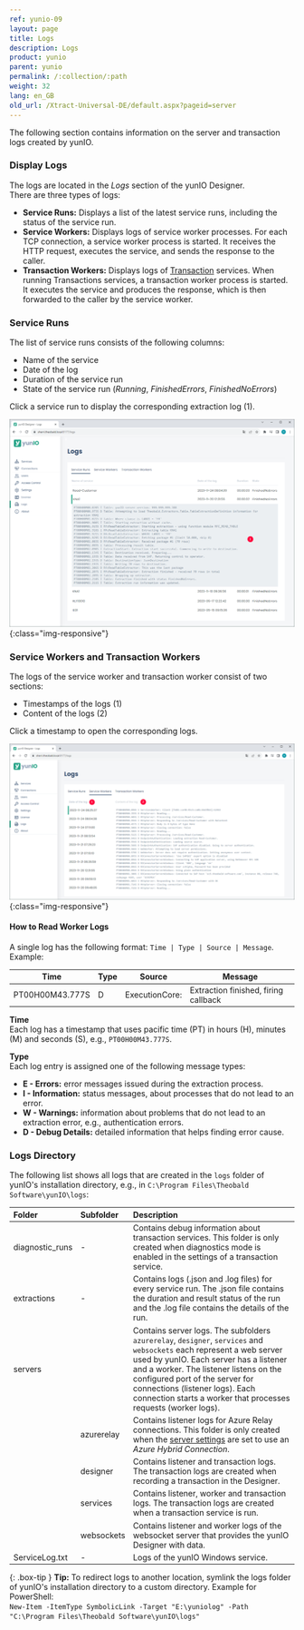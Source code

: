 ```yaml
---
ref: yunio-09
layout: page
title: Logs
description: Logs
product: yunio
parent: yunio
permalink: /:collection/:path
weight: 32
lang: en_GB
old_url: /Xtract-Universal-DE/default.aspx?pageid=server
---
```

 

The following section contains information on the server and transaction logs created by yunIO.

### Display Logs
The logs are located in the *Logs* section of the yunIO Designer. <br>
There are three types of logs:
- **Service Runs:** Displays a list of the latest service runs, including the status of the service run.
- **Service Workers:** Displays logs of service worker processes. For each TCP connection, a service worker process is started. 
It receives the HTTP request, executes the service, and sends the response to the caller.
- **Transaction Workers:** Displays logs of [Transaction](./transactions) services. 
When running Transactions services, a transaction worker process is started. 
It executes the service and produces the response, which is then forwarded to the caller by the service worker.

### Service Runs

The list of service runs consists of the following columns:
- Name of the service
- Date of the log
- Duration of the service run
- State of the service run (*Running*, *FinishedErrors*, *FinishedNoErrors*)

Click a service run to display the corresponding extraction log (1).

![yunIO-Logs](/img/content/yunio/yunIO-Run-Logs.png){:class="img-responsive"}

### Service Workers and Transaction Workers

The logs of the service worker and transaction worker consist of two sections:
- Timestamps of the logs (1)
- Content of the logs (2)

Click a timestamp to open the corresponding logs.

![yunIO-Logs](/img/content/yunio/yunIO-Logs.png){:class="img-responsive"}

#### How to Read Worker Logs

A single log has the following format: `Time | Type | Source | Message`. 
<br> Example:

| Time | Type | Source | Message | 
|--------|--------|--------|---|
| PT00H00M43.777S | D | ExecutionCore: | Extraction finished, firing callback  | 

**Time**<br>
Each log has a timestamp that uses pacific time (PT) in hours (H), minutes (M) and seconds (S), e.g., `PT00H00M43.777S`.

**Type**<br>
Each log entry is assigned one of the following message types:
- **E - Errors:** error messages issued during the extraction process.<br>
- **I - Information:** status messages, about processes that do not lead to an error.<br>
- **W - Warnings:** information about problems that do not lead to an extraction error, e.g., authentication errors.<br>
- **D - Debug Details:** detailed information that helps finding error cause.

<!---
#### Structure of a Service Worker Log

The following example highlights the basic structure of service logs that are created when running a yunIO service.<br>
The example is specific for SAP Table extractions, the logs are different for functions and transactions and are subject to change.

1. General technical information is displayed.
```
PT00H00M00.048S I ServicesWorker: Client [fe80::3e2e:aad4:6600:e801%52]:57836
PT00H00M00.125S D AsyncHttpServer: Reading...
PT00H00M00.182S D Runtime: sourceName: source
```
2. The license check is performed.
```
PT00H00M00.243S I LicenseLoader: Found demo license.
```
3. Connection to SAP is established.
```
PT00H00M00.249S D R3ConnectionOpener: 'Use SAPGUI' expert option is disabled
PT00H00M00.249S D R3ConnectionOpener: Connecting to SAP application server, using NetWeaver RFC SDK
PT00H00M00.249S D R3ConnectionOpener: Client '800', language 'en'
PT00H00M00.249S D R3ConnectionOpener: User alice, Password has been provided
PT00H00M00.249S D R3ConnectionOpener: Using plain authentication
PT00H00M00.567S I R3ConnectionOpener: Connected to SAP host 'sap-erp-as05.example.com', instance 00, release 740, codepage 4103, user 'ALICE'
```
4. The extraction is started. In the following example the SAP table KNA1 is extracted.
```
PT00H00M00.582S D yunIOWorker: Starting extraction...
PT00H00M00.584S D yunIOWorker: Waiting for data...
PT00H00M00.673S I TheoReadTableExtractor: Starting extraction - using function module Z_THEO_READ_TABLE
PT00H00M00.685S I TheoReadTableExtractor: Extracting table KNA1
```
5. Runtime parameters are logged.
```
PT00H00M00.691S D TheoReadTableExtractor: WHERE clause is empty
PT00H00M00.691S D TheoReadTableExtractor: HAVING clause is empty
```
6. Data from SAP is requested.
```
PT00H00M00.692S D TheoReadTableExtractor: Data will be extracted in dialog work process
PT00H00M00.693S D TheoReadTableExtractor: Fetching packages (10 rows per package)
PT00H00M00.806S D TheoReadTableExtractor: Z_THEO_READ_TABLE version 1.x
```
7. Packages are received from SAP.
```
PT00H00M00.806S D TheoReadTableExtractor: Received package #1 (10 rows)
PT00H00M00.812S D yunIOWorker: Data available.
PT00H00M00.843S D yunIOWorker: Registering Stream.
PT00H00M00.904S D TheoReadTableExtractor: Received package #2 (10 rows)
PT00H00M00.951S D TheoReadTableExtractor: Received package #3 (10 rows)
...
```
8. Extraction is completed.
```
PT00H00M43.776S I TheoReadTableExtractor: Extraction finished - received 9,123 rows in total
PT00H00M43.777S D ExecutionCore: Extraction finished, firing callback.
PT00H00M43.781S D yunIOWorker: Target environment setup successful.
PT00H00M43.781S I yunIOWorker: Cleaning up...
PT00H00M43.785S D AsyncHttpServer: Closing connection: False
PT00H00M43.785S D AsyncHttpServer: Reading...
```

-->

### Logs Directory

The following list shows all logs that are created in the `logs` folder of yunIO's installation directory, e.g., in `C:\Program Files\Theobald Software\yunIO\logs`:

|Folder | Subfolder| Description |
|:----|:---|:---|
|diagnostic_runs |- | Contains debug information about transaction services. This folder is only created when diagnostics mode is enabled in the settings of a transaction service. |
|extractions |- | Contains logs (.json and .log files) for every service run. The .json file contains the duration and result status of the run and the .log file contains the details of the run. |
|servers| | Contains server logs. The subfolders `azurerelay`, `designer`, `services` and `websockets` each represent a web server used by yunIO. Each server has a listener and a worker. The listener listens on the configured port of the server for connections (listener logs). Each connection starts a worker that processes requests (worker logs).|
| | azurerelay| Contains listener logs for Azure Relay connections. This folder is only created when the [server settings](./server-settings) are set to use an *Azure Hybrid Connection*.|
| | designer| Contains listener and transaction logs. The transaction logs are created when recording a transaction in the Designer.|
| | services| Contains listener, worker and transaction logs. The transaction logs are created when a transaction service is run.|
| | websockets| Contains listener and worker logs of the websocket server that provides the yunIO Designer with data. |
|ServiceLog.txt |- | Logs of the yunIO Windows service.|

{: .box-tip }
**Tip:** To redirect logs to another location, symlink the logs folder of yunIO's installation directory to a custom directory.
Example for PowerShell:<br>
`New-Item -ItemType SymbolicLink -Target "E:\yuniolog" -Path "C:\Program Files\Theobald Software\yunIO\logs"`
